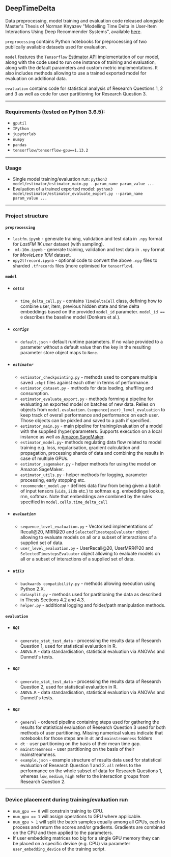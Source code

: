 ## DeepTimeDelta

Data preprocessing, model training and evaluation code released alongside Master's Thesis of Norman Knyazev "Modelling 
Time Delta in User-Item Interactions Using Deep Recommender Systems", available 
[here](https://repository.tudelft.nl/islandora/object/uuid%3A34ffc4b0-6c61-4649-a628-9d1f7b9fa846?collection=education). 

`preprocessing` contains Python notebooks for preprocessing of two publically available datasets used for evaluation.

`model` features the `Tensorflow` [Estimator API](https://www.tensorflow.org/guide/estimator) implementation of our model, along with the code used to run one instance of 
training and evaluation, along with the default parameters and custom metric implementations. It also includes methods
allowing to use a trained exported model for evaluation on additional data.

`evaluation` contains code for statistical analysis of Research Questions 1, 2 and 3 as well as code for user
partitioning for Research Question 3.

---
### Requirements (tested on Python 3.6.5):

* `gputil`
* `IPython`
* `jupyterlab`
* `numpy`
* `pandas` 
* `tensorflow/tensorflow-gpu==1.13.2`


---

### Usage

* Single model training/evaluation run: ```python3 model/estimator/estimator_main.py --param_name param_value ...``` 
* Evaluation of a trained exported model: ```python3 model/estimator/estimator_evaluate_export.py --param_name 
param_value ...```
---
### Project structure
#### `preprocessing`
* `lastfm.ipynb` - generate training, validation and test data in `.npy` format for _LastFM 1K user_ dataset (with sampling).
* ` ml-10m.ipynb` - generate training, validation and test data in `.npy` format for _MovieLens 10M_ dataset.
* `npy2tfrecord.ipynb` - optional code to convert the above `.npy` files to sharded `.tfrecords` files (more optimised for `tensorflow`).

#### `model`
* ##### `cells`
    * `time_delta_cell.py` - contains `TimeDeltaCell` class, defining how to combine user, item, previous hidden 
    state and time delta embeddings based on the provided `model_id` parameter. `model_id == 0` describes the 
        baseline model (Donkers et al.).
* ##### `configs`
    * `default.json` - default runtime parameters. If no value provided to a parameter without a default value then
    the key in the resulting parameter store object maps to `None`.
* ##### `estimator`
    * `estimator_checkpointing.py` - methods used to compare multiple saved `.ckpt` files against each other in
    terms of performance.
    * `estimator_dataset.py` - methods for data loading, shuffling and consumption.
    * `estimator_evaluate_export.py` - methods forming a pipeline for evaluating an exported model on batches of 
    new data. Relies on objects from `model.evaluation.(sequence|user)_level_evaluation` to keep track of
    overall performance and performance on each user. Those objects can be pickled and saved to a path if specified.
    * `estimator_main.py` - main pipeline for training/evaluation of a model with the supplied (hyper)parameters.
    Supports execution on a local instance as well as [Amazon SageMaker](https://aws.amazon.com/sagemaker/).
    * `estimator_model.py`- methods regulating data flow related to model training e.g. loss, regularisation, 
    gradient calculation and propagation, processing shards of data and combining the results in case of multiple 
    GPUs.
    * `estimator_sagemaker.py` - helper methods for using the model on Amazon SageMaker.
    * `estimator_utils.py` - helper methods for logging, parameter processing, early stopping etc.
    * `recommender_model.py` - defines data flow from being given a batch of input tensors (`uid`s, `iid`s etc.) to 
    softmax e.g. embeddings lookup, rnn, softmax. Note that embeddings are combined by the rules specified in
    `model.cells.time_delta_cell` 
* ##### `evaluation`
    * `sequence_level_evaluation.py` - Vectorised implementations of Recall@20, MRR@20 and `SelectedTimestepsEvaluator` 
    object allowing to evaluate models on all or a subset of interactions of a supplied set of data.
    * `user_level_evaluation.py` - UserRecall@20, UserMRR@20 and `SelectedTimestepsEvaluator` 
    object allowing to evaluate models on all or a subset of interactions of a supplied set of data.
* ##### `utils`
    * `backwards compatibility.py` - methods allowing execution using Python 2.X.
    * `datasplit.py` - methods used for partitioning the data as described in Thesis Sections 4.2 and 4.3.
    * `helper.py` - additional logging and folder/path manipulation methods.
#### `evaluation`
* ##### `RQ1`
    * `generate_stat_test_data` - processing the results data of Research Question 1, used for statistical evaluation in R.
    * `ANOVA.R` - data standardisation, statistical evaluation via ANOVAs and Dunnett's tests.
* ##### `RQ2`
    * `generate_stat_test_data` - processing the results data of Research Question 2, used for statistical evaluation in R.
    * `ANOVA.R` - data standardisation, statistical evaluation via ANOVAs and Dunnett's tests.
* ##### `RQ3`
    * `general` - ordered pipeline containing steps used for gathering the results for statistical evaluation of 
    Research Question 3 used for both methods of user partitioning. Missing numerical values indicate that notebooks
    for those steps are in `dt` and `mainstreamness` folders
    * `dt` - user partitioning on the basis of their mean time gap.
    * `mainstreamness` - user partitioning on the basis of their mainstreamness.
    * `example.json` - example structure of results data used for statistical evaluation of Research Question 1 and 2. 
    `all` refers to the performance on the whole subset of data for Research Questions 1, whereas `low`, `medium`, `high` 
    refer to the interaction groups from Research Question 2.
    
---
### Device placement during training/evaluation run
* `num_gpu == 0` will constrain training to CPU.
* `num_gpu == 1` will assign operations to GPU where applicable.
* `num_gpu > 1` will split the batch samples equally among all GPUs, each to process and return the scores and/or
gradients. Gradients are combined on the CPU and then applied to the parameters.
* If user embedding matrices too big for a single GPU memory they can be placed on a specific device (e.g. CPU)
via parameter `user_embedding_device` of the training script.
